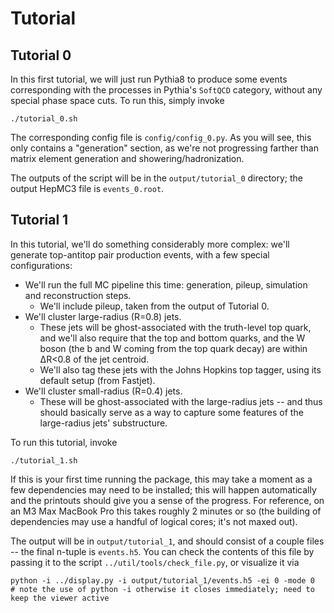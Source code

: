 # Tutorial

## Tutorial 0

In this first tutorial, we will just run Pythia8 to produce some events corresponding with the processes in Pythia's `SoftQCD` category, without any special phase space cuts. To run this, simply invoke
```
./tutorial_0.sh
```

The corresponding config file is `config/config_0.py`. As you will see, this only contains a "generation" section, as we're not progressing farther than matrix element generation and showering/hadronization.

The outputs of the script will be in the `output/tutorial_0` directory; the output HepMC3 file is `events_0.root`.

## Tutorial 1

In this tutorial, we'll do something considerably more complex: we'll generate top-antitop pair production events, with a few special configurations:
- We'll run the full MC pipeline this time: generation, pileup, simulation and reconstruction steps.
    - We'll include pileup, taken from the output of Tutorial 0.
- We'll cluster large-radius (R=0.8) jets.
    - These jets will be ghost-associated with the truth-level top quark, and we'll also require that the top and bottom quarks, and the W boson (the b and W coming from the top quark decay) are within ∆R<0.8 of the jet centroid.
    - We'll also tag these jets with the Johns Hopkins top tagger, using its default setup (from Fastjet).
- We'll cluster small-radius (R=0.4) jets.
    - These will be ghost-associated with the large-radius jets -- and thus should basically serve as a way to capture some features of the large-radius jets' substructure.

To run this tutorial, invoke
```
./tutorial_1.sh
```

If this is your first time running the package, this may take a moment as a few dependencies may need to be installed; this will happen automatically and the printouts should give you a sense of the progress. For reference, on an M3 Max MacBook Pro this takes roughly 2 minutes or so (the building of dependencies may use a handful of logical cores; it's not maxed out).

The output will be in `output/tutorial_1`, and should consist of a couple files -- the final n-tuple is `events.h5`. You can check the contents of this file by passing it to the script `../util/tools/check_file.py`, or visualize it via
```
python -i ../display.py -i output/tutorial_1/events.h5 -ei 0 -mode 0
# note the use of python -i otherwise it closes immediately; need to keep the viewer active
```